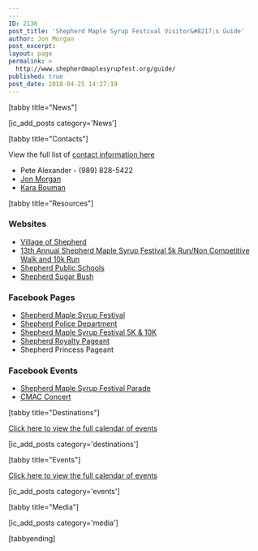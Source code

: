 ```yaml
---
---
ID: 2136
post_title: 'Shepherd Maple Syrup Festival Visitor&#8217;s Guide'
author: Jon Morgan
post_excerpt:
layout: page
permalink: >
  http://www.shepherdmaplesyrupfest.org/guide/
published: true
post_date: 2018-04-25 14:27:19
---
```

[tabby title="News"]

[ic_add_posts category='News']

[tabby title="Contacts"]

View the full list of <a href="http://www.shepherdmaplesyrupfest.org/directory/">contact information here</a>
<ul>
 	<li>Pete Alexander - (989) 828-5422</li>
 	<li><a href="mailto:editor@shepherdhistory.org">Jon Morgan</a></li>
 	<li><a href="mailto:karajoedwards@gmail.com">Kara Bouman</a></li>
</ul>
[tabby title="Resources"]
<h3>Websites</h3>
<ul>
 	<li><a href="http://www.villageofshepherd.org/">Village of Shepherd</a></li>
 	<li><a href="http://www.runmsf.com/">13th Annual Shepherd Maple Syrup Festival 5k Run/Non Competitive Walk and 10k Run</a></li>
 	<li><a href="http://www.shepherdschools.net/">Shepherd Public Schools</a></li>
 	<li><a href="http://www.shepherdsugarbush.com/">Shepherd Sugar Bush</a></li>
</ul>
<h3>Facebook Pages</h3>
<ul>
 	<li><a href="https://www.facebook.com/shepherdmaplesyrupfestival/">Shepherd Maple Syrup Festival</a></li>
 	<li><a href="https://www.facebook.com/Shepherd-Police-Department-205632619455314/">Shepherd Police Department</a></li>
 	<li><a class="_64-f" href="https://www.facebook.com/Shepherd-Maple-Syrup-Festival-5K-10K-561132500586691/">Shepherd Maple Syrup Festival 5K &amp; 10K</a></li>
 	<li><a href="https://www.facebook.com/ShepherdQueenPageant/">Shepherd Royalty Pageant</a></li>
 	<li>Shepherd Princess Pageant</li>
</ul>
<h3>Facebook Events</h3>
<ul>
 	<li><a href="https://www.facebook.com/events/751216701736248/">Shepherd Maple Syrup Festival Parade</a></li>
 	<li><a href="https://www.facebook.com/events/919353271572619/">CMAC Concert</a></li>
</ul>
[tabby title="Destinations"]

<a href="http://www.shepherdmaplesyrupfest.org/event/">Click here to view the full calendar of events</a>

[ic_add_posts category='destinations']

[tabby title="Events"]

<a href="http://www.shepherdmaplesyrupfest.org/event/">Click here to view the full calendar of events</a>

[ic_add_posts category='events']

[tabby title="Media"]

[ic_add_posts category='media']

[tabbyending]